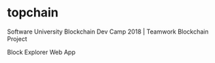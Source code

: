 # topchain
Software University Blockchain Dev Camp 2018 | Teamwork Blockchain Project

Block Explorer Web App

